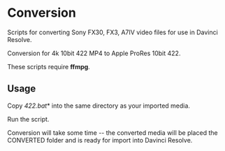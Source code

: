 # Conversion

Scripts for converting Sony FX30, FX3, A7IV video files for use in Davinci Resolve.


Conversion for 4k 10bit 422 MP4 to Apple ProRes 10bit 422.

These scripts require **ffmpg**.

## Usage

Copy *422.bat** into the same directory as your imported media.

Run the script. 

Conversion will take some time -- the converted media will be placed the CONVERTED folder and is ready for import into Davinci Resolve.

